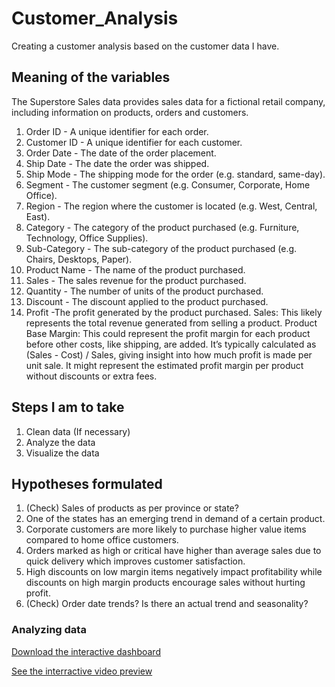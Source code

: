 # Customer_Analysis
Creating a customer analysis based on the customer data I have.

## Meaning of the variables
The Superstore Sales data provides sales data for a fictional retail company, including information on products, orders and customers.

1. Order ID - A unique identifier for each order.
2. Customer ID - A unique identifier for each customer.
3. Order Date - The date of the order placement.
4. Ship Date - The date the order was shipped.
5. Ship Mode - The shipping mode for the order (e.g. standard, same-day).
6. Segment - The customer segment (e.g. Consumer, Corporate, Home Office).
7. Region - The region where the customer is located (e.g. West, Central, East).
8. Category - The category of the product purchased (e.g. Furniture, Technology, Office Supplies).
9. Sub-Category - The sub-category of the product purchased (e.g. Chairs, Desktops, Paper).
10. Product Name - The name of the product purchased.
11. Sales - The sales revenue for the product purchased.
12. Quantity - The number of units of the product purchased.
13. Discount - The discount applied to the product purchased.
14. Profit -The profit generated by the product purchased.
Sales: This likely represents the total revenue generated from selling a product.
Product Base Margin: This could represent the profit margin for each product before other costs, like shipping, are added. It’s typically calculated as (Sales - Cost) / Sales, giving insight into how much profit is made per unit sale. It might represent the estimated profit margin per product without discounts or extra fees.

## Steps I am to take
1. Clean data (If necessary)
2. Analyze the data
3. Visualize the data

## Hypotheses formulated
1. (Check) Sales of products as per province or state?
2. One of the states has an emerging trend in demand of a certain product.
3. Corporate customers are more likely to purchase higher value items compared to home office customers.
4. Orders marked as high or critical have higher than average sales due to quick delivery which improves customer satisfaction.
5. High discounts on low margin items negatively impact profitability while discounts on high margin products encourage sales without hurting profit.
6. (Check) Order date trends? Is there an actual trend and seasonality?

### Analyzing data
[Download the interactive dashboard](https://1drv.ms/x/c/936e951a3bc5788f/ETuiZHECeddAoJnjGjC4E7sB1pEOjRRv1cdaRB9cMnEe4A?e=oHgKgn)

[See the interractive video preview](https://1drv.ms/v/c/936e951a3bc5788f/ESvnJvNqrUlEscp--fTEXLgBb-YBprnUWbfjbJ141Gcpfg?e=9TCpdr)

